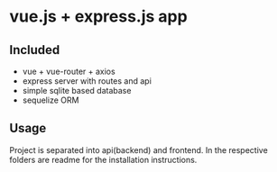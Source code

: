 vue.js + express.js app 
==========

## Included
- vue + vue-router + axios
- express server with routes and api
- simple sqlite based database
- sequelize ORM

## Usage
Project is separated into api(backend) and frontend.
In the respective folders are readme for the installation instructions.


